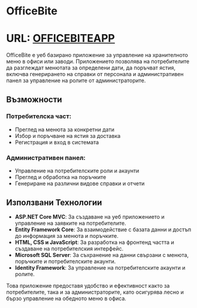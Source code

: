 # OfficeBite
# URL: <a href="https://gndstore.hopto.org:4433/"> OFFICEBITEAPP </a>
OfficeBite е уеб базирано приложение за управление на хранителното меню в офиси или заводи.
Приложението позволява на потребителите да разглеждат менютата за определени дати, 
да поръчват ястия, включва генерирането на справки от персонала и административен панел за управление на ролите от администраторите.

## Възможности

### Потребителска част:
- Преглед на менюта за конкретни дати
- Избор и поръчване на ястия за доставка
- Регистрация и вход в системата

### Административен панел:
- Управление на потребителските роли и акаунти
- Преглед и обработка на поръчките
- Генериране на различни видове справки и отчети

## Използвани Технологии

- **ASP.NET Core MVC**: За създаване на уеб приложението и управление на заявките на потребителите.
- **Entity Framework Core**: За взаимодействие с базата данни и достъп до информация за менюта и поръчките.
- **HTML, CSS и JavaScript**: За разработка на фронтенд частта и създаване на потребителския интерфейс.
- **Microsoft SQL Server**: За съхранение на данни свързани с менюта, поръчките и потребителските акаунти.
- **Identity Framework**: За управление на потребителските акаунти и ролите.

Това приложение предоставя удобство и ефективност както за потребителите, така и за администраторите, 
като осигурява лесно и бързо управление на обедното меню в офиса.
